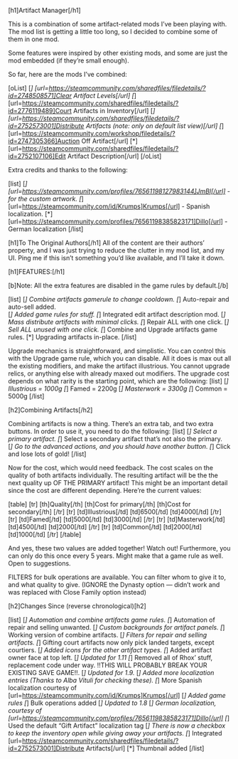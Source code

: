 [h1]Artifact Manager[/h1]

This is a combination of some artifact-related mods I’ve been playing with.
The mod list is getting a little too long, so I decided to combine some of
them in one mod.

Some features were inspired by other existing mods, and some are just the
mod embedded (if they’re small enough).   

So far, here are the mods I’ve combined:

[oList]
[*] [url=https://steamcommunity.com/sharedfiles/filedetails/?id=2748508571]Clear Artifact Levels[/url]
[*] [url=https://steamcommunity.com/sharedfiles/filedetails/?id=2776119489]Court Artifacts in Inventory[/url]
[*] [url=https://steamcommunity.com/sharedfiles/filedetails/?id=2752573001]Distribute Artifacts (note: only on default list view)[/url]
[*] [url=https://steamcommunity.com/workshop/filedetails/?id=2747305366]Auction Off Artifact[/url] 
[*] [url=https://steamcommunity.com/sharedfiles/filedetails/?id=2752107106]Edit Artifact Description[/url]
[/oList]

Extra credits and thanks to the following:

[list]
[*] [url=https://steamcommunity.com/profiles/76561198127983144]JmBl[/url] - for the custom artwork.
[*] [url=https://steamcommunity.com/id/Krumps]Krumps[/url] - Spanish localization. 
[*] [url=https://steamcommunity.com/profiles/76561198385823171]Dillo[/url] - German localization
[/list]

[h1]To The Original Authors[/h1]
All of the content are their authors’ property, and I was just trying to
reduce the clutter in my mod list, and my UI.  Ping me if this isn’t 
something you’d like available, and I’ll take it down.

[h1]FEATURES:[/h1]

[b]Note:  All the extra features are disabled in the game rules by default.[/b]

[list]
[*] Combine artifacts gamerule to change cooldown.
[*] Auto-repair and auto-sell added.  
[*] Added game rules for stuff.
[*] Integrated edit artifact description mod.
[*] Mass distribute artifacts with minimal clicks.
[*] Repair ALL with one click.
[*] Sell ALL unused with one click.
[*] Combine and Upgrade artifacts game rules. 
[*] Upgrading artifacts in-place.
[/list]

Upgrade mechanics is straightforward, and simplistic.  You can control this with the Upgrade game rule, which you can disable.
All it does is max out all the existing modifiers, and make the artifact illustrious.  You cannot upgrade relics, or anything
else with already maxed out modifiers.  The upgrade cost depends on what rarity is the starting point, which are the following:
[list]
[*] Illustrious = 1000g
[*] Famed = 2200g
[*] Masterwork = 3300g
[*] Common = 5000g
[/list]

[h2]Combining Artifacts[/h2]

Combining artifacts is now a thing.  There’s an extra tab, and two extra buttons.  In order to use it, you need to do the following:
[list]
[*] Select a primary artifact.
[*] Select a secondary artifact that’s not also the primary.  
[*] Go to the advanced actions, and you should have another button.
[*] Click and lose lots of gold!
[/list]

Now for the cost, which would need feedback.  The cost scales on the quality
of both artifacts individually.  The resulting artifact will be the the next
quality up OF THE PRIMARY artifact!  This might be an important detail since
the cost are different depending.  Here’re the current values:

[table]
[tr]
[th]Quality[/th]
[th]Cost for primary[/th]
[th]Cost for secondary[/th]
[/tr]
[tr]
[td]Illustrious[/td]
[td]6500[/td]
[td]4000[/td]
[/tr]
[tr]
[td]Famed[/td]
[td]5000[/td]
[td]3000[/td]
[/tr]
[tr]
[td]Masterwork[/td]
[td]4500[/td]
[td]2000[/td]
[/tr]
[tr]
[td]Common[/td]
[td]2000[/td]
[td]1000[/td]
[/tr]
[/table]

And yes, these two values are added together!  Watch out!  Furthermore, you can
only do this once every 5 years.  Might make that a game rule as well.  Open
to suggestions.

FILTERS for bulk operations are available.  You can filter whom to give it to, and what quality to give.
(IGNORE the Dynasty option — didn’t work and was replaced with Close Family option instead)


[h2]Changes Since (reverse chronological)[h2]

[list]
[*] Automation and combine artifacts game rules.
[*] Automation of repair and selling unwanted.
[*] Custom backgrounds for artifact panels.
[*] Working version of combine artifacts.
[*] Filters for repair and selling artifacts.
[*] Gifting court artifacts now only pick landed targets, except courtiers.
[*] Added icons for the other artifact types.
[*] Added artifact owner face at top left.
[*] Updated for 1.11
[*] Removed all of Rhox’ stuff, replacement code under way. !!THIS WILL PROBABLY BREAK YOUR EXISTING SAVE GAME!!.
[*] Updated for 1.9.*
[*] Added more localization entries (Thanks to Alba Vituli for checking these).
[*] More Spanish localization courtesy of [url=https://steamcommunity.com/id/Krumps]Krumps[/url]
[*] Added game rules
[*] Bulk operations added
[*] Updated to 1.8*
[*] German localization, courtesy of [url=https://steamcommunity.com/profiles/76561198385823171]Dillo[/url]
[*] Used the default “Gift Artifact” localization tag
[*] There is now a checkbox to keep the inventory open while giving away your artifacts.
[*] Integrated [url=https://steamcommunity.com/sharedfiles/filedetails/?id=2752573001]Distribute Artifacts[/url]
[*] Thumbnail added
[/list]
